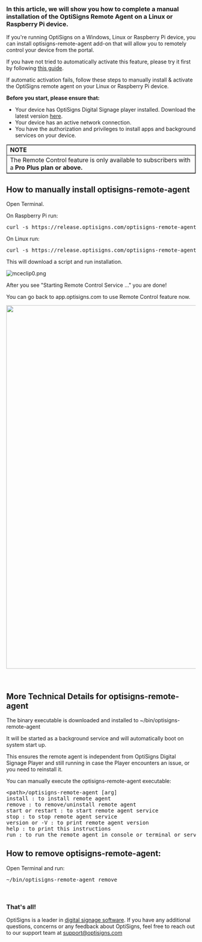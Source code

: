 <h3 id="h_01JAE4KJCVH7J733CB2KRV24BY">In this article, we will show you how to complete a manual installation of the OptiSigns Remote Agent on a Linux or Raspberry Pi device.</h3>
<p>If you're running OptiSigns on a Windows, Linux or Raspberry Pi device, you can install optisigns-remote-agent add-on that will allow you to remotely control your device from the portal.</p>
<p>If you have not tried to automatically activate this feature, please try it first by following <a href="https://support.optisigns.com/hc/en-us/articles/360055486554" target="_self">this guide</a>.</p>
<p>If automatic activation fails, follow these steps to manually install &amp; activate the OptiSigns remote agent on your Linux or Raspberry Pi device.</p>
<p><strong>Before you start, please ensure that:</strong></p>
<ul>
<li>Your device has OptiSigns Digital Signage player installed. Download the latest version <a href="https://www.optisigns.com/download" target="_blank" rel="noopener noreferrer">here</a>.</li>
<li>Your device has an active network connection.</li>
<li>You have the authorization and privileges to install apps and background services on your device.</li>
</ul>
<table style="border-collapse: collapse; width: 100%;" border="1">
<tbody>
<tr>
<td class="wysiwyg-text-align-center" style="width: 100%;"><strong>NOTE</strong></td>
</tr>
<tr>
<td style="width: 100%;">The Remote Control feature is only available to subscribers with a <strong>Pro Plus </strong><strong>plan or above.</strong>
</td>
</tr>
</tbody>
</table>
<h2 id="h_01HQ0792CTF7VBJYZFC1RDJ3QH"><strong>How to manually install optisigns-remote-agent</strong></h2>
<p>Open Terminal.</p>
<p>On Raspberry Pi run:</p>
<pre>curl -s https://release.optisigns.com/optisigns-remote-agent-setup-rpi.sh -L | sh</pre>
<p>On Linux run:</p>
<pre>curl -s https://release.optisigns.com/optisigns-remote-agent-setup-linux.sh -L | sh</pre>
<p>This will download a script and run installation.</p>
<p><img src="https://support.optisigns.com/hc/article_attachments/360095986553" alt="mceclip0.png"></p>
<p>After you see "Starting Remote Control Service ..." you are done!</p>
<p>You can go back to app.optisigns.com to use Remote Control feature now.</p>
<p><img src="https://support.optisigns.com/hc/article_attachments/18614175492243" width="546" height="963"></p>
<p> </p>
<h2 id="h_01HQ0792CWP28AR95V3DS2VYVG"><strong>More Technical Details for optisigns-remote-agent</strong></h2>
<p>The binary executable is downloaded and installed to ~/bin/optisigns-remote-agent</p>
<p>It will be started as a background service and will automatically boot on system start up.</p>
<p>This ensures the remote agent is independent from OptiSigns Digital Signage Player and still running in case the Player encounters an issue, or you need to reinstall it.</p>
<p>You can manually execute the optisigns-remote-agent executable:</p>
<pre>&lt;path&gt;/optisigns-remote-agent [arg]<br>install : to install remote agent<br>remove : to remove/uninstall remote agent<br>start or restart : to start remote agent service<br>stop : to stop remote agent service<br>version or -V : to print remote agent version<br>help : to print this instructions<br>run : to run the remote agent in console or terminal or service</pre>
<h2 id="h_01HQ0792CWW0GJC86X0Y38XNZQ"><strong>How to remove optisigns-remote-agent:</strong></h2>
<p>Open Terminal and run:</p>
<pre>~/bin/optisigns-remote-agent remove</pre>
<p> </p>
<h3 id="h_01JAE4MSMK8523KHFBAWB5XJWV">That's all!</h3>
<p>OptiSigns is a leader in <a href="https://www.optisigns.com/" target="_blank" rel="noopener noreferrer">digital signage software</a>. If you have any additional questions, concerns or any feedback about OptiSigns, feel free to reach out to our support team at <a href="mailto:support@optisigns.com" target="_self" rel="undefined">support@optisigns.com</a></p>
<p> </p>